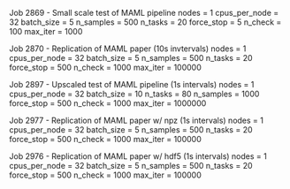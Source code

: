Job 2869 - Small scale test of MAML pipeline
nodes = 1
cpus_per_node = 32
batch_size = 5
n_samples = 500
n_tasks = 20
force_stop = 5
n_check = 100
max_iter = 1000

Job 2870 - Replication of MAML paper (10s invtervals)
nodes = 1
cpus_per_node = 32
batch_size = 5
n_samples = 500
n_tasks = 20
force_stop = 500
n_check = 1000
max_iter = 100000

Job 2897 - Upscaled test of MAML pipeline (1s intervals)
nodes = 1
cpus_per_node = 32
batch_size = 10
n_tasks = 80
n_samples = 1000
force_stop = 500
n_check = 1000
max_iter = 1000000

Job 2977 - Replication of MAML paper w/ npz (1s intervals)
nodes = 1
cpus_per_node = 32
batch_size = 5
n_samples = 500
n_tasks = 20
force_stop = 500
n_check = 1000
max_iter = 100000

Job 2976 - Replication of MAML paper w/ hdf5 (1s intervals)
nodes = 1
cpus_per_node = 32
batch_size = 5
n_samples = 500
n_tasks = 20
force_stop = 500
n_check = 1000
max_iter = 100000